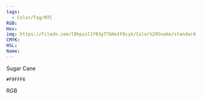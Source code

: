 ```yaml
---
tags:
  - Color/Tag/NTC
RGB:
Hex:
img: https://filedn.com/l0hpzxl1f01yT7GHxtF8cyk/Color%20Snake/standard_csv_to_svg//F9FFF6.svg
CMYK:
HSL:
Name:
---
```

Sugar Cane
```palette
#F9FFF6
```
RGB
